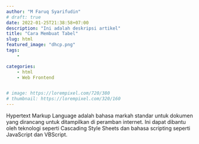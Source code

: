 ```yaml
---
author: "M Faruq Syarifudin"
# draft: true
date: 2022-01-25T21:38:58+07:00
description: "Ini adalah deskripsi artikel"
title: "Cara Membuat Tabel"
slug: html
featured_image: "dhcp.png"
tags:
    - 

categories:
    - html
    - Web Frontend


# image: https://lorempixel.com/720/380
# thumbnail: https://lorempixel.com/320/160
---
```



Hypertext Markup Language adalah bahasa markah standar untuk dokumen yang dirancang untuk ditampilkan di peramban internet. Ini dapat dibantu oleh teknologi seperti Cascading Style Sheets dan bahasa scripting seperti JavaScript dan VBScript.
